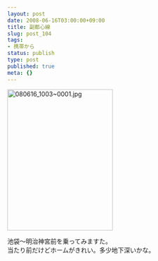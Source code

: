 ```yaml
---
layout: post
date: 2008-06-16T03:00:00+09:00
title: 副都心線
slug: post_104
tags:
- 携帯から
status: publish
type: post
published: true
meta: {}
---
```

<div class="moblogkun-entry">
<img src="/images/uploads/20080616_4855bdde25e62.jpg" width="240" height="320" alt="080616_1003~0001.jpg" />
<p>池袋〜明治神宮前を乗ってみますた。<br />
当たり前だけどホームがきれい。多少地下深いかな。<br />
</p>
</div>

